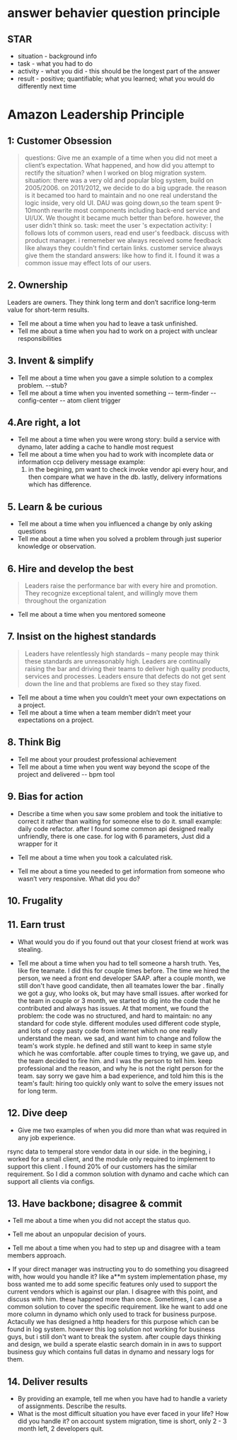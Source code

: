 
# answer behavier question principle 

## STAR
* situation  - background info
* task       - what you had to do 
* activity   - what you did - this should be the longest part of the answer
* result     - positive; quantifiable; what you learned; what you would do differently next time


# Amazon Leadership Principle 
## 1: Customer Obsession
> questions:
 Give me an example of a time when you did not meet a client’s expectation. What happened, and how did you attempt to rectify the situation?
  when I worked on blog migration system. 
situation: there was a very old and popular blog system, build on 2005/2006. on 2011/2012, we decide to do a big upgrade. the reason is it becamed too hard to maintain and no one real understand the logic inside, very old UI. DAU was going down,so the team spent 9-10month rewrite most components including back-end service and UI/UX. We thought it became much better than before. however, the user didn't think so.
 task: meet the user 's expectation
 activity: I follows lots of common users, read end user's feedback. discuss with product manager. i rememeber we always received some feedback like always they couldn't find certain links. customer service always give them the standard answers: like how to find it. I found it was a common issue may effect lots of our users.  

####

## 2. Ownership
Leaders are owners. They think long term and don’t sacrifice long-term value for short-term results.

* Tell me about a time when you had to leave a task unfinished.
* Tell me about a time when you had to work on a project with unclear responsibilities


## 3. Invent & simplify
* Tell me about a time when you gave a simple solution to a complex problem.
    --stub?
* Tell me about a time when you invented something
    -- term-finder
    -- config-center
    -- atom client trigger




## 4.Are right, a lot

* Tell me about a time when you were wrong
  story: build a service with dynamo, later adding a cache to handle most request
* Tell me about a time when you had to work with incomplete data or information
  ccp delivery message example:
    1. in the begining, pm want to check invoke vendor api every hour, and then compare what we have in the db. lastly, delivery informations which has difference. 



## 5. Learn & be curious 
* Tell me about a time when you influenced a change by only asking questions
* Tell me about a time when you solved a problem through just superior knowledge or observation.

## 6. Hire and develop the best
> Leaders raise the performance bar with every hire and promotion. They recognize exceptional talent, and willingly move them throughout the organization

* Tell me about a time when you mentored someone

## 7. Insist on the highest standards
> Leaders have relentlessly high standards – many people may think these standards are unreasonably high. Leaders are continually raising the bar and driving their teams to deliver high quality products, services and processes. Leaders ensure that defects do not get sent down the line and that problems are fixed so they stay fixed.


* Tell me about a time when you couldn’t meet your own expectations on a project.
* Tell me about a time when a team member didn’t meet your expectations on a project.

## 8. Think Big
* Tell me about your proudest professional achievement
* Tell me about a time when you went way beyond the scope of the project and delivered
  -- bpm tool


## 9. Bias for action
* Describe a time when you saw some problem and took the initiative to correct it rather than waiting for someone else to do it.
 small example: daily code refactor. after I found some common api designed really unfriendly, there is one case. for log with 6 parameters, Just did a wrapper for it 

* Tell me about a time when you took a calculated risk.

* Tell me about a time you needed to get information from someone who wasn’t very responsive. What did you do?

## 10. Frugality

## 11. Earn trust
* What would you do if you found out that your closest friend at work was stealing.
 
*  Tell me about a time when you had to tell someone a harsh truth.
Yes, like fire teamate. I did this for couple times before. The time we hired the person, we need a front end developer SAAP. after a couple month, we still don't have good candidate, then all teamates lower the bar . finally we got a guy, who looks ok, but may have small issues. after worked for the team in couple or 3 month, we started to dig into the code that he contributed and always has issues. At that moment, we found the problem: the code was no structured, and hard to maintain: no any standard for code style. different modules used different code styple, and lots of copy pasty code from internet which no one really understand the mean. we sad, and want him to change and follow the team's work styple. he defined and still want to keep in same style which he was comfortable. after couple times to trying, we gave up, and the team decided to fire him. and I was the person to tell him. keep professional and the reason, and why he is not the right person for the team. say sorry we gave him a bad  experience, and told him this is the team's fault: hiring too quickly only want to solve the emery issues not for long term.

## 12. Dive deep
* Give me two examples of when you did more than what was required in any job experience.

rsync data to temperal store vendor data in our side. in the begining, i worked for a small client, and the module only required to implement to support this client . I found 20% of our customers has the similar requirement. So I did a common solution with dynamo and cache which can support all clients via configs.


## 13. Have backbone; disagree & commit

• Tell me about a time when you did not accept the status quo.

• Tell me about an unpopular decision of yours.

• Tell me about a time when you had to step up and disagree with a team members approach.

• If your direct manager was instructing you to do something you disagreed with, how would you handle it?
like a**m system implementation phase, my boss wanted me to add some specific features only used to support the current vendors which is against our plan. I disagree with this point, and discuss with him. these happned more than once. Sometimes, I can use a common solution to cover the specific requirement. like he want to add one more column in dynamo which only used to track for business purpose. Actacully we has designed a http headers for this purpose which can be found in log system. however this log solution not working for business guys, but i still don't want to break the system. after couple days thinking and design, we build a sperate elastic search domain in in aws to support business guy which contains full datas in dynamo and nessary logs for them.

## 14. Deliver results
* By providing an example, tell me when you have had to handle a variety of assignments. Describe the results.
* What is the most difficult situation you have ever faced in your life? How did you handle it?
on account system migration, time is short, only 2 - 3 month left, 2 developers quit.
